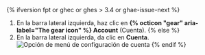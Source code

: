 {% ifversion fpt or ghec or ghes > 3.4 or ghae-issue-next %}
1. En la barra lateral izquierda, haz clic en **{% octicon "gear" aria-label="The gear icon" %} Account** (Cuenta).
{% else %}
1. En la barra lateral izquierda, da clic en **Cuenta**. ![Opción de menú de configuración de cuenta](/assets/images/help/settings/settings-sidebar-account-settings.png)
{% endif %}
